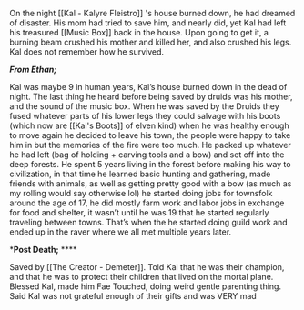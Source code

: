 On the night [[Kal - Kalyre Fleistro]] 's house burned down, he had dreamed of disaster. His mom had tried to save him, and nearly did, yet Kal had left his treasured [[Music Box]] back in the house. Upon going to get it, a burning beam crushed his mother and killed her, and also crushed his legs. Kal does not remember how he survived.

***From Ethan;*** 

Kal was maybe 9 in human years, Kal’s house burned down in the dead of night. The last thing he heard before being saved by druids was his mother, and the sound of the music box. When he was saved by the Druids they fused whatever parts of his lower legs they could salvage with his boots (which now are [[Kal's Boots]] of elven kind) when he was healthy enough to move again he decided to leave his town, the people were happy to take him in but the memories of the fire were too much. He packed up whatever he had left (bag of holding + carving tools and a bow) and set off into the deep forests. He spent 5 years living in the forest before making his way to civilization, in that time he learned basic hunting and gathering, made friends with animals, as well as getting pretty good with a bow (as much as my rolling would say otherwise lol) he started doing jobs for townsfolk around the age of 17, he did mostly farm work and labor jobs in exchange for food and shelter, it wasn’t until he was 19 that he started regularly traveling between towns. That’s when the he started doing guild work and ended up in the raver where we all met multiple years later.

***Post Death;** ****

Saved by [[The Creator - Demeter]]. Told Kal that he was their champion, and that he was to protect their children that lived on the mortal plane. Blessed Kal, made him Fae Touched, doing weird gentle parenting thing. Said Kal was not grateful enough of their gifts and was VERY mad

